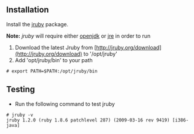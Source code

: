 ## Installation

Install the [jruby](https://www.archlinux.org/packages/?name=jruby) package.

**Note:** *jruby* will require either [openjdk](/index.php/Java#Installation "Java") or [jre](/index.php/Java#Installation "Java") in order to run

1.  Download the latest Jruby from [http://jruby.org/download](http://jruby.org/download) to '/opt/jruby'
2.  Add 'opt/jruby/bin' to your path

```
# export PATH=$PATH:/opt/jruby/bin

```

## Testing

*   Run the following command to test jruby

```
# jruby -v
jruby 1.2.0 (ruby 1.8.6 patchlevel 287) (2009-03-16 rev 9419) [i386-java]

```